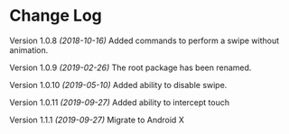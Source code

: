 # Change Log

Version 1.0.8 *(2018-10-16)*
Added commands to perform a swipe without animation.


Version 1.0.9 *(2019-02-26)*
The root package has been renamed.


Version 1.0.10 *(2019-05-10)*
Added ability to disable swipe.


Version 1.0.11 *(2019-09-27)*
Added ability to intercept touch


Version 1.1.1 *(2019-09-27)*
Migrate to Android X
